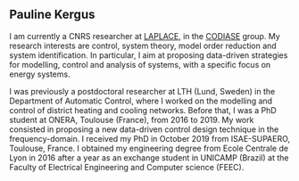 ## Pauline Kergus

I am currently a CNRS researcher at [LAPLACE](http://www.laplace.univ-tlse.fr/), in the [CODIASE](http://www.laplace.univ-tlse.fr/Presentation-1444) group. My research interests are control, system theory, model order reduction and system identification. In particular, I aim at proposing data-driven strategies for modelling, control and analysis of systems, with a specific focus on energy systems.

I was previously a postdoctoral researcher at LTH (Lund, Sweden) in the Department of Automatic Control, where I worked on the modelling and control of district heating and cooling networks. Before that, I was a PhD student at ONERA, Toulouse (France), from 2016 to 2019. My work consisted in proposing a new data-driven control design technique in the frequency-domain. I received my PhD in October 2019 from ISAE-SUPAERO, Toulouse, France. I obtained my engineering degree from Ecole Centrale de Lyon in 2016 after a year as an exchange student in UNICAMP (Brazil) at the Faculty of Electrical Engineering and Computer science (FEEC).


